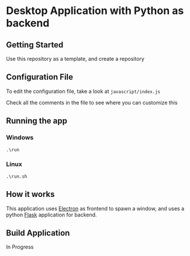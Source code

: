 # Desktop Application with Python as backend

## Getting Started
Use this repository as a template, and create a repository


## Configuration File
To edit the configuration file, take a look at `javascript/index.js`

Check all the comments in the file to see where you can customize this

## Running the app

### Windows
```
.\run
```

### Linux
```
.\run.sh
```

## How it works
This application uses [Electron](https://electronjs.org) as frontend to spawn a window, and uses a python [Flask](https://flask.palletsprojects.com/en/2.0.x/) application for backend.

## Build Application

In Progress

